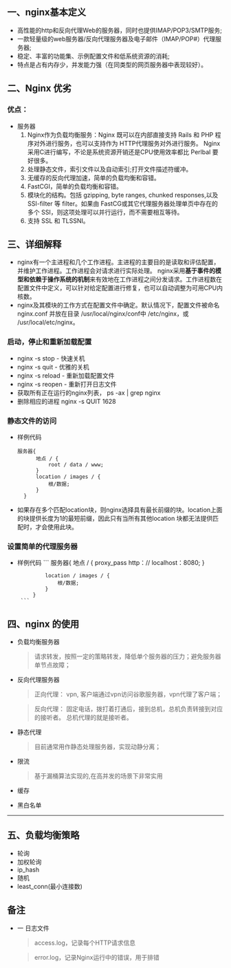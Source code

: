 ## 一、nginx基本定义

   - 高性能的http和反向代理Web的服务器，同时也提供IMAP/POP3/SMTP服务;
   - 一款轻量级的web服务器/反向代理服务器及电子邮件（IMAP/POP#）代理服务器;
   - 稳定、丰富的功能集、示例配置文件和低系统资源的消耗;
   - 特点是占有内存少，并发能力强（在同类型的网页服务器中表现较好）。
## 二、Nginx 优劣
### 优点：
   -  服务器
       1. Nginx作为负载均衡服务：Nginx 既可以在内部直接支持 Rails 和 PHP 程序对外进行服务，也可以支持作为 HTTP代理服务对外进行服务。
          Nginx采用C进行编写，不论是系统资源开销还是CPU使用效率都比 Perlbal 要好很多。
       2.  处理静态文件，索引文件以及自动索引;打开文件描述符缓冲。
       3. 无缓存的反向代理加速，简单的负载均衡和容错。
       4. FastCGI，简单的负载均衡和容错。
       5. 模块化的结构。包括 gzipping, byte ranges, chunked responses,以及 SSI-filter 等 filter。如果由 FastCG或其它代理服务器处理单页中存在的多个 SSI，则这项处理可以并行运行，而不需要相互等待。
       6. 支持 SSL 和 TLSSNI。
## 三、详细解释
   -  nginx有一个主进程和几个工作进程。主进程的主要目的是读取和评估配置，并维护工作进程。工作进程会对请求进行实际处理。
      nginx采用**基于事件的模型和依赖于操作系统的机制**来有效地在工作进程之间分发请求。工作进程数在配置文件中定义，可以针对给定配置进行修复，也可以自动调整为可用CPU内核数。
   -  nginx及其模块的工作方式在配置文件中确定。默认情况下，配置文件被命名nginx.conf 并放在目录 /usr/local/nginx/conf中 /etc/nginx，或 /usr/local/etc/nginx。
   ### 启动，停止和重新加载配置
   
   -   nginx -s stop - 快速关机
   -   nginx -s quit - 优雅的关机
   -   nginx -s reload - 重新加载配置文件
   -   nginx -s reopen - 重新打开日志文件
   -   获取所有正在运行的nginx列表，     ps -ax | grep nginx
   -   删除相应的进程 nginx -s QUIT 1628
   ### 静态文件的访问
   
  - 样例代码
      ```
      服务器{
            地点 / {
                root / data / www;
            }
            location / images / {
                根/数据;
            }
        }
      ```  
  - 如果存在多个匹配location块，则nginx选择具有最长前缀的块。location上面的块提供长度为1的最短前缀，因此只有当所有其他location 块都无法提供匹配时，才会使用此块。
   ### 设置简单的代理服务器
  - 样例代码
         ```
             服务器{
                 地点 / {
                     proxy_pass http：// localhost：8080;
                 }
             
                 location / images / {
                     根/数据;
                 }
             }
         ``` 
        
  ## 四、nginx 的使用
  
   - 负载均衡服务器
       >请求转发，按照一定的策略转发，降低单个服务器的压力；避免服务器单节点故障；
   - 反向代理服务器
       >正向代理： vpn, 客户端通过vpn访问谷歌服务器，vpn代理了客户端；
       
       >反向代理： 固定电话，拨打着打通后，接到总机，总机负责转接到对应的接听者。 总机代理的就是接听者。
   - 静态代理 
       > 目前通常用作静态处理服务器，实现动静分离；
   - 限流
       >基于漏桶算法实现的,在高并发的场景下非常实用
   - 缓存
   - 黑白名单
   
   ----
   ##  五、负载均衡策略
   
   - 轮询
   - 加权轮询
   - ip_hash
   - 随机
   - least_conn(最小连接数)
   
   
   ## 备注
   - 一 日志文件
      >access.log，记录每个HTTP请求信息
      
      >error.log，记录Nginx运行中的错误，用于排错
   